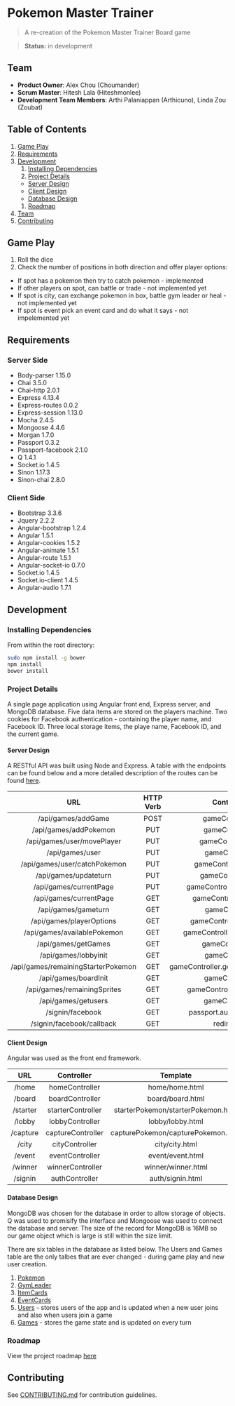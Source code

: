 # Pokemon Master Trainer

> A re-creation of the Pokemon Master Trainer Board game

> __Status:__ in development

## Team

  - __Product Owner__: Alex Chou (Choumander)
  - __Scrum Master__: Hitesh Lala (Hiteshmonlee)
  - __Development Team Members__: Arthi Palaniappan (Arthicuno), Linda Zou (Zoubat)

## Table of Contents

1. [Game Play](#game-play)
1. [Requirements](#requirements)
1. [Development](#development)
    1. [Installing Dependencies](#installing-dependencies)
    1. [Project Details](#project-details)
      * [Server Design](#server-design)
      * [Client Design](#client-design)
      * [Database Design](#database-design)
    1. [Roadmap](#roadmap)
1. [Team](#team)
1. [Contributing](#contributing)


## Game Play

1. Roll the dice
1. Check the number of positions in both direction and offer player options:
  * If spot has a pokemon then try to catch pokemon - implemented
  * If other players on spot, can battle or trade - not implemented yet
  * If spot is city, can exchange pokemon in box, battle gym leader or heal - not implemented yet
  * If spot is event pick an event card and do what it says - not impelemented yet


## Requirements

### Server Side
  - Body-parser  1.15.0
  - Chai  3.5.0
  - Chai-http  2.0.1
  - Express  4.13.4
  - Express-routes  0.0.2
  - Express-session  1.13.0
  - Mocha  2.4.5
  - Mongoose  4.4.6
  - Morgan  1.7.0
  - Passport  0.3.2
  - Passport-facebook  2.1.0
  - Q  1.4.1
  - Socket.io  1.4.5
  - Sinon  1.17.3
  - Sinon-chai  2.8.0

### Client Side
  - Bootstrap  3.3.6
  - Jquery  2.2.2
  - Angular-bootstrap  1.2.4
  - Angular  1.5.1
  - Angular-cookies  1.5.2
  - Angular-animate  1.5.1
  - Angular-route  1.5.1
  - Angular-socket-io  0.7.0
  - Socket.io  1.4.5
  - Socket.io-client  1.4.5
  - Angular-audio  1.7.1

## Development

### Installing Dependencies

From within the root directory:

```sh
sudo npm install -g bower
npm install
bower install
```

### Project Details

A single page application using Angular front end, Express server, and MongoDB database.  Five data items are stored on the players machine.  Two cookies for Facebook authentication - containing the player name, and Facebook ID.  Three local storage items, the playe name, Facebook ID, and the current game.

#### Server Design

A RESTful API was built using Node and Express.  A table with the endpoints can be found below and a more detailed description of the routes can be found [here](serverRoutes.md).

|  URL | HTTP Verb |  Controller Function |
|:----:|:---------:|:--------------------:|
| /api/games/addGame | POST | gameController.addGame | 
| /api/games/addPokemon | PUT | gameController.playerInit | 
| /api/games/user/movePlayer | PUT | gameController.movePlayer | 
| /api/games/user | PUT | gameController.addUser | 
| /api/games/user/catchPokemon | PUT | gameController.catchPokemon | 
| /api/games/updateturn | PUT | gameController.updateTurn | 
| /api/games/currentPage | PUT | gameController.updateCurrentPage | 
| /api/games/currentPage | GET | gameController.getCurrentPage | 
| /api/games/gameturn | GET | gameController.findTurn | 
| /api/games/playerOptions | GET | gameController.getPlayerOptions | 
| /api/games/availablePokemon | GET | gameController.getAvailablePokemon | 
| /api/games/getGames | GET | gameController.getGames | 
| /api/games/lobbyinit | GET | gameController.lobbyInit | 
| /api/games/remainingStarterPokemon | GET | gameController.getRemainingStarterPokemon | 
| /api/games/boardInit | GET | gameController.boardInit | 
| /api/games/remainingSprites | GET | gameController.getAvailableSprites | 
| /api/games/getusers | GET | gameController.getUsers | 
| /signin/facebook | GET | passport.authenticate('facebook') | 
| /signin/facebook/callback | GET | redirect to /#/home | 


#### Client Design

Angular was used as the front end framework.

|  URL      | Controller            | Template            | Authenticate |
|:---------:|:---------------------:|:-------------------:|:------------:|
| /home |  homeController | home/home.html | true |
| /board | boardController | board/board.html | true |
| /starter | starterController | starterPokemon/starterPokemon.html | true |
| /lobby | lobbyController | lobby/lobby.html | true |
| /capture | captureController | capturePokemon/capturePokemon.html | true |
| /city | cityController | city/city.html | true |
| /event | eventController | event/event.html | true |
| /winner | winnerController | winner/winner.html | false |
| /signin | authController | auth/signin.html | false |

#### Database Design

MongoDB was chosen for the database in order to allow storage of objects.  Q was used to promisify the interface and Mongoose was used to connect the database and server.  The size of the record for MongoDB is 16MB so our game object which is large is still within the size limit.

There are six tables in the database as listed below.  The Users and Games table are the only talbes that are ever changed - during game play and new user creation.

1. [Pokemon](pokemonTable.md) 
1. [GymLeader](gymLeaderTable.md)
1. [ItemCards](itemCardsTable.md)
1. [EventCards](eventCardsTable.md)
1. [Users](usersTable.md) - stores users of the app and is updated when a new user joins and also when users join a game
1. [Games](gamesTable.md) - stores the game state and is updated on every turn

### Roadmap

View the project roadmap [here](https://github.com/luminescent-recliners/pokemon-board-game/issues)


## Contributing

See [CONTRIBUTING.md](CONTRIBUTING.md) for contribution guidelines.
